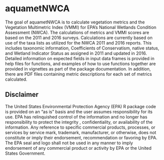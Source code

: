<!-- README.md is generated from README.Rmd. Please edit that file -->

# aquametNWCA

The goal of aquametNWCA is to calculate vegetation metrics and the
Vegetation Multimetric Index (VMMI) for EPA’s National Wetlands
Condition Assessment (NWCA). The calculations of metrics and VMMI scores
are based on the 2011 and 2016 surveys. Calculations are currently based
on use of the taxa lists as utilized for the NWCA 2011 and 2016 reports.
This includes taxonomic information, Coefficients of Conservatism,
native status, and Wetland Indicator Status as assigned in 2011 and
updated in 2016. Detailed information on expected fields in input data
frames is provided in help files for functions, and examples of how to
use functions together are provided in vignettes as part of the package
documentation. In addition, there are PDF files containing metric
descriptions for each set of metrics calculated.

## Disclaimer

The United States Environmental Protection Agency (EPA) R package code
is provided on an “as is” basis and the user assumes responsibility for
its use. EPA has relinquished control of the information and no longer
has responsibility to protect the integrity , confidentiality, or
availability of the information. Any reference to specific commercial
products, processes, or services by service mark, trademark,
manufacturer, or otherwise, does not constitute or imply their
endorsement, recommendation or favoring by EPA. The EPA seal and logo
shall not be used in any manner to imply endorsement of any commercial
product or activity by EPA or the United States Government.
